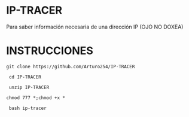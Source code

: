 # IP-TRACER
Para saber información necesaria de una dirección IP (OJO NO DOXEA)


# INSTRUCCIONES

``` git clone https://github.com/Arturo254/IP-TRACER ```

```  cd IP-TRACER ```

```  unzip IP-TRACER ```
  
 ``` chmod 777 *;chmod +x * ```

```  bash ip-tracer ```
